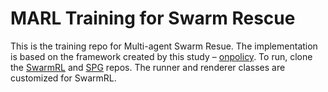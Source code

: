 # MARL Training for Swarm Rescue 
This is the training repo for Multi-agent Swarm Resue. The implementation is based on the framework created by this study – [onpolicy](https://github.com/marlbenchmark/on-policy). To run, clone the [SwarmRL](https://github.com/minhpham160603/SwarmRL) and [SPG](https://github.com/emmanuel-battesti/simple-playgrounds) repos. The runner and renderer classes are customized for SwarmRL. 
